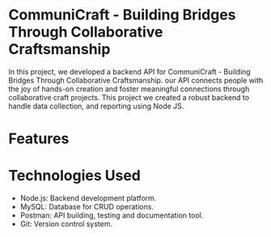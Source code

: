 # CommuniCraft	- Building	Bridges	Through	Collaborative	Craftsmanship
In this project, we developed a backend API for CommuniCraft - Building Bridges Through
Collaborative Craftsmanship. our API connects people with the joy of hands-on
creation and foster meaningful connections through collaborative craft projects. 
This project we created a robust backend to handle data collection, and reporting using Node JS.

# Features 

# Technologies Used
* Node.js: Backend development platform.
* MySQL: Database for CRUD operations.
* Postman: API building, testing and documentation tool.
* Git: Version control system.
